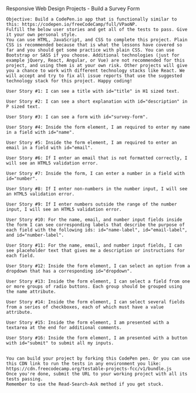 Responsive Web Design Projects - Build a Survey Form

    Objective: Build a CodePen.io app that is functionally similar to this: https://codepen.io/freeCodeCamp/full/VPaoNP.
    Fulfill the below user stories and get all of the tests to pass. Give it your own personal style.
    You can use HTML, JavaScript, and CSS to complete this project. Plain CSS is recommended because that is what the lessons have covered so far and you should get some practice with plain CSS. You can use Bootstrap or SASS if you choose. Additional technologies (just for example jQuery, React, Angular, or Vue) are not recommended for this project, and using them is at your own risk. Other projects will give you a chance to work with different technology stacks like React. We will accept and try to fix all issue reports that use the suggested technology stack for this project. Happy coding!
    
    User Story #1: I can see a title with id="title" in H1 sized text.
    
    User Story #2: I can see a short explanation with id="description" in P sized text.
   
    User Story #3: I can see a form with id="survey-form".
   
    User Story #4: Inside the form element, I am required to enter my name in a field with id="name".
   
    User Story #5: Inside the form element, I am required to enter an email in a field with id="email".
    
    User Story #6: If I enter an email that is not formatted correctly, I will see an HTML5 validation error.
    
    User Story #7: Inside the form, I can enter a number in a field with id="number".
    
    User Story #8: If I enter non-numbers in the number input, I will see an HTML5 validation error.
   
    User Story #9: If I enter numbers outside the range of the number input, I will see an HTML5 validation error.
   
    User Story #10: For the name, email, and number input fields inside the form I can see corresponding labels that describe the purpose of each field with the following ids: id="name-label", id="email-label", and id="number-label".
    
    User Story #11: For the name, email, and number input fields, I can see placeholder text that gives me a description or instructions for each field.
   
    User Story #12: Inside the form element, I can select an option from a dropdown that has a corresponding id="dropdown".
    
    User Story #13: Inside the form element, I can select a field from one or more groups of radio buttons. Each group should be grouped using the name attribute.
    
    User Story #14: Inside the form element, I can select several fields from a series of checkboxes, each of which must have a value attribute.
    
    User Story #15: Inside the form element, I am presented with a textarea at the end for additional comments.
    
    User Story #16: Inside the form element, I am presented with a button with id="submit" to submit all my inputs.
   
   
    You can build your project by forking this CodePen pen. Or you can use this CDN link to run the tests in any environment you like: https://cdn.freecodecamp.org/testable-projects-fcc/v1/bundle.js
    Once you're done, submit the URL to your working project with all its tests passing.
    Remember to use the Read-Search-Ask method if you get stuck.